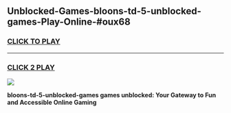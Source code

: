 
## Unblocked-Games-bloons-td-5-unblocked-games-Play-Online-#oux68
<h3>
<a href="https://premium.freeplayer.one?title=bloons-td-5-unblocked-games&ref=27F">CLICK TO PLAY</a></h3>
<hr>

<h3>
<a href="https://premium.freeplayer.one?title=bloons-td-5-unblocked-games&ref=27F">CLICK 2 PLAY</a>
  
</h3>

<a href="https://premium.freeplayer.one?title=bloons-td-5-unblocked-games&ref=27F"><img src="https://clearcache.store/games.png"></a>


**bloons-td-5-unblocked-games games unblocked: Your Gateway to Fun and Accessible Online Gaming**
